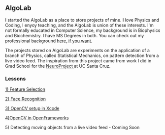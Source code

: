 <h2> AlgoLab </h2>

<p>
I started the AlgoLab as a place to store projects of mine.  I love Physics and Coding, I enyoy teaching, and the AlgoLab is union of these interests.  I'm not formally educated in Computer Science, my background is in Biophysics and Biochemistry. I have MS Degrees in both. You can check out my professional background <a href="https://www.linkedin.com/in/jchiefelk">here, if you want.</a> 
</p>
<p>
The projects stored on AlgoLab are experiments on the application of a branch of Physics, called Statistical Mechanics, on pattern detection from a live video feed.  The inspiration from this project came from work I did in Grad School for the <a href="http://scipp.ucsc.edu/groups/Neuroproject/index2.html"> NeuroProject </a> at UC Santa Cruz.   
</p>

<h3>Lessons</h3>

<a href="https://github.com/jchiefelk/Algorithms/tree/master/feature_selection">1) Feature Selection</a>

<a href="https://github.com/jchiefelk/Algorithms/tree/master/facerecognition">2) Face Recognition</a>

<a href="https://github.com/jchiefelk/AlgoLab/tree/master/VisionCode">3) OpenCV setup in Xcode</a>

<a href="https://github.com/jchiefelk/AlgoLab/tree/master/ofAlgoLab">4)OpenCV in OpenFrameworks</a>

<a>5) Detecting moving objects from a live video feed - Coming Soon</a>


